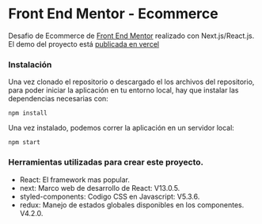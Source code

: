 # Front End Mentor - Ecommerce

Desafio de Ecommerce de [Front End Mentor](https://www.frontendmentor.io/) realizado con Next.js/React.js. El demo del proyecto está [publicada en vercel](https://vercel.com/leonardo-g/ecommerce-mentor)

### Instalación

Una vez clonado el repositorio o descargado el los archivos del repositorio, para poder iniciar la aplicación en tu entorno local, hay que instalar las dependencias necesarias con:

```
npm install
```

Una vez instalado, podemos correr la aplicación en un servidor local:

```
npm start
```

### Herramientas utilizadas para crear este proyecto.
- React: El framework mas popular.
- next: Marco web de desarrollo de React: V13.0.5.
- styled-components: Codigo CSS en Javascript: V5.3.6.
- redux: Manejo de estados globales disponibles en los componentes. V4.2.0.